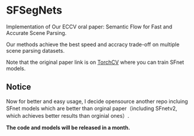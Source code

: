 # SFSegNets
Implementation of Our ECCV oral paper: Semantic Flow for Fast and Accurate Scene Parsing. 

Our methods achieve the best speed and accracy trade-off on multiple scene parsing datasets.  

Note that the original paper link is on [TorchCV](https://github.com/donnyyou/torchcv) where you can train SFnet models. 


## Notice
Now for better and easy usage, I decide opensource another repo incluing SFnet models which are better than orginal paper（including SFnetv2, which achieves better results than orginial ones）. 

**The code and models will be released in a month.**
